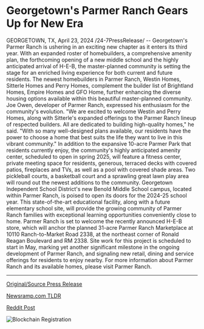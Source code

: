 # Georgetown's Parmer Ranch Gears Up for New Era

GEORGETOWN, TX, April 23, 2024 /24-7PressRelease/ -- Georgetown's Parmer Ranch is ushering in an exciting new chapter as it enters its third year. With an expanded roster of homebuilders, a comprehensive amenity plan, the forthcoming opening of a new middle school and the highly anticipated arrival of H-E-B, the master-planned community is setting the stage for an enriched living experience for both current and future residents.  The newest homebuilders in Parmer Ranch, Westin Homes, Sitterle Homes and Perry Homes, complement the builder list of Brightland Homes, Empire Homes and GFO Home, further enhancing the diverse housing options available within this beautiful master-planned community.  Joe Owen, developer of Parmer Ranch, expressed his enthusiasm for the community's evolution. "We are excited to welcome Westin and Perry Homes, along with Sitterle's expanded offerings to the Parmer Ranch lineup of respected builders. All are dedicated to building high-quality homes," he said. "With so many well-designed plans available, our residents have the power to choose a home that best suits the life they want to live in this vibrant community."   In addition to the expansive 10-acre Parmer Park that residents currently enjoy, the community's highly anticipated amenity center, scheduled to open in spring 2025, will feature a fitness center, private meeting space for residents, generous, terraced decks with covered patios, fireplaces and TVs, as well as a pool with covered shade areas. Two pickleball courts, a basketball court and a sprawling great lawn play area will round out the newest additions to the community.   Georgetown Independent School District's new Benold Middle School campus, located within Parmer Ranch, is poised to open its doors for the 2024-25 school year. This state-of-the-art educational facility, along with a future elementary school site, will provide the growing community of Parmer Ranch families with exceptional learning opportunities conveniently close to home.  Parmer Ranch is set to welcome the recently announced H-E-B store, which will anchor the planned 31-acre Parmer Ranch Marketplace at 10110 Ranch-to-Market Road 2338, at the northeast corner of Ronald Reagan Boulevard and RM 2338. Site work for this project is scheduled to start in May, marking yet another significant milestone in the ongoing development of Parmer Ranch, and signaling new retail, dining and service offerings for residents to enjoy nearby.  For more information about Parmer Ranch and its available homes, please visit Parmer Ranch. 

---

[Original/Source Press Release](https://www.24-7pressrelease.com/press-release/510231/georgetowns-parmer-ranch-gears-up-for-new-era)
                    

[Newsramp.com TLDR](None) 



[Reddit Post](https://www.reddit.com/r/newsramp/comments/1cayavo/exciting_new_developments_at_parmer_ranch_in/) 



![Blockchain Registration](https://cdn.newsramp.app/24-7PressRelease/qrcode/244/23/pitapicoR5qB.webp)